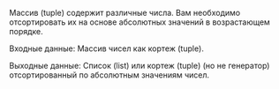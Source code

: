 Массив (tuple) содержит различные числа. Вам необходимо отсортировать их на основе абсолютных значений в возрастающем порядке.

Входные данные: Массив чисел как кортеж (tuple).

Выходные данные: Список (list) или кортеж (tuple) (но не генератор) отсортированный по абсолютным значениям чисел.
